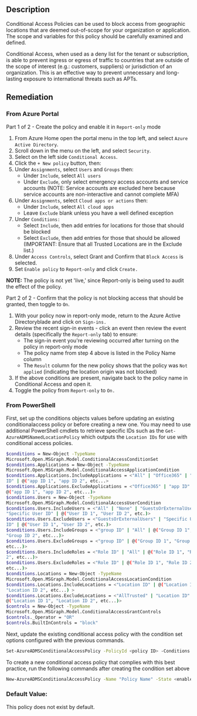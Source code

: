 ## Description

Conditional Access Policies can be used to block access from geographic locations that are deemed out-of-scope for your organization or application. The scope and variables for this policy should be carefully examined and defined.

Conditional Access, when used as a deny list for the tenant or subscription, is able to prevent ingress or egress of traffic to countries that are outside of the scope of interest (e.g.: customers, suppliers) or jurisdiction of an organization. This is an effective way to prevent unnecessary and long-lasting exposure to international threats such as APTs.

## Remediation

### From Azure Portal

Part 1 of 2 - Create the policy and enable it in `Report-only` mode

1. From Azure Home open the portal menu in the top left, and select `Azure Active Directory`.
2. Scroll down in the menu on the left, and select `Security`.
3. Select on the left side `Conditional Access`.
4. Click the `+ New policy` button, then:
5. Under `Assignments`, select `Users` and `Groups` then:
    - Under `Include`, select `All users`
    -  Under `Exclude`, only select emergency access accounts and service accounts (NOTE: Service accounts are excluded here because service
accounts are non-interactive and cannot complete MFA)
6. Under `Assignments`, select `Cloud apps or actions` then:
    - Under `Include`, select `All cloud apps`
    - Leave `Exclude` blank unless you have a well defined exception
7. Under `Conditions:`
    - Select `Include`, then add entries for locations for those  that should be blocked
    -  Select `Exclude`, then add entries for those that should be allowed
(IMPORTANT: Ensure that all Trusted Locations are in the Exclude list.)
8. Under `Access Controls`, select Grant and Confirm that `Block Access` is selected.
9. Set `Enable policy` to `Report-only` and click `Create.`

**NOTE:** The policy is not yet 'live,' since Report-only is being used to audit the effect of the policy.

Part 2 of 2 - Confirm that the policy is not blocking access that should be granted, then toggle to `On`.

1. With your policy now in report-only mode, return to the Azure Active Directoryblade and click on `Sign-ins.`
2. Review the recent sign-in events - click an event then review the event details (specifically the `Report-only` tab) to ensure:
    - The sign-in event you're reviewing occurred after turning on the policy in report-only mode
    - The policy name from step 4 above is listed in the Policy Name column
    - The `Result` column for the new policy shows that the policy was `Not applied` (indicating the location origin was not blocked)
3. If the above conditions are present, navigate back to the policy name in Conditional Access and open it.
4. Toggle the policy from `Report-only` to `On.`

### From PowerShell

First, set up the conditions objects values before updating an existing conditionalaccess policy or before creating a new one. You may need to use additional PowerShell cmdlets to retrieve specific IDs such as the `Get-AzureADMSNamedLocationPolicy` which outputs the `Location IDs` for use with conditional access policies.

```bash
$conditions = New-Object -TypeName
Microsoft.Open.MSGraph.Model.ConditionalAccessConditionSet
$conditions.Applications = New-Object -TypeName
Microsoft.Open.MSGraph.Model.ConditionalAccessApplicationCondition
$conditions.Applications.IncludeApplications = <"All" | "Office365" | "app
ID" | @("app ID 1", "app ID 2", etc...>
$conditions.Applications.ExcludeApplications = <"Office365" | "app ID" |
@("app ID 1", "app ID 2", etc...)>
$conditions.Users = New-Object -TypeName
Microsoft.Open.MSGraph.Model.ConditionalAccessUserCondition
$conditions.Users.IncludeUsers = <"All" | "None" | "GuestsOrExternalUsers" |
"Specific User ID" | @("User ID 1", "User ID 2", etc.)>
$conditions.Users.ExcludeUsers = <"GuestsOrExternalUsers" | "Specific User
ID" | @("User ID 1", "User ID 2", etc.)>
$conditions.Users.IncludeGroups = <"group ID" | "All" | @("Group ID 1",
"Group ID 2", etc...)>
$conditions.Users.ExcludeGroups = <"group ID" | @("Group ID 1", "Group ID 2",
etc...)>
$conditions.Users.IncludeRoles = <"Role ID" | "All" | @("Role ID 1", "Role ID
2", etc...)>
$conditions.Users.ExcludeRoles = <"Role ID" | @("Role ID 1", "Role ID 2",
etc...)>
$conditions.Locations = New-Object -TypeName
Microsoft.Open.MSGraph.Model.ConditionalAccessLocationCondition
$conditions.Locations.IncludeLocations = <"Location ID" | @("Location ID 1",
"Location ID 2", etc...) >
$conditions.Locations.ExcludeLocations = <"AllTrusted" | "Location ID" |
@("Location ID 1", "Location ID 2", etc...)>
$controls = New-Object -TypeName
Microsoft.Open.MSGraph.Model.ConditionalAccessGrantControls
$controls._Operator = "OR"
$controls.BuiltInControls = "block"
```

Next, update the existing conditional access policy with the condition set options configured with the previous commands.

```bash
Set-AzureADMSConditionalAccessPolicy -PolicyId <policy ID> -Conditions $conditions -GrantControls $controls
```

To create a new conditional access policy that complies with this best practice, run the following commands after creating the condition set above

```bash
New-AzureADMSConditionalAccessPolicy -Name "Policy Name" -State <enabled|disabled> - Conditions $conditions -GrantControls $controls
```

### Default Value:

This policy does not exist by default.